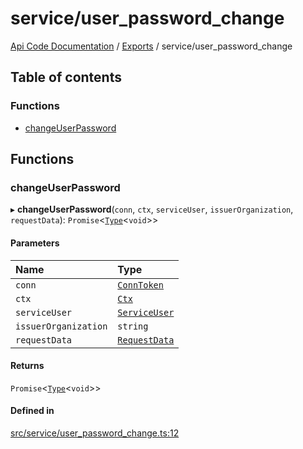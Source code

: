 # service/user\_password\_change
 
[Api Code Documentation](../README.md) / [Exports](../modules.md) / service/user\_password\_change

## Table of contents

### Functions

- [changeUserPassword](service_user_password_change.md#changeuserpassword)

## Functions

### changeUserPassword

▸ **changeUserPassword**(`conn`, `ctx`, `serviceUser`, `issuerOrganization`, `requestData`): `Promise`<[`Type`](result.md#type)<`void`\>\>

#### Parameters

| Name | Type |
| :------ | :------ |
| `conn` | [`ConnToken`](service_conn.md#conntoken) |
| `ctx` | [`Ctx`](../interfaces/lib_ctx.Ctx.md) |
| `serviceUser` | [`ServiceUser`](../interfaces/service_domain_organization_service_user.ServiceUser.md) |
| `issuerOrganization` | `string` |
| `requestData` | [`RequestData`](../interfaces/service_domain_organization_user_password_change.RequestData.md) |

#### Returns

`Promise`<[`Type`](result.md#type)<`void`\>\>

#### Defined in

[src/service/user_password_change.ts:12](https://github.com/openkfw/TruBudget/blob/4d7fd4be/api/src/service/user_password_change.ts#L12)
